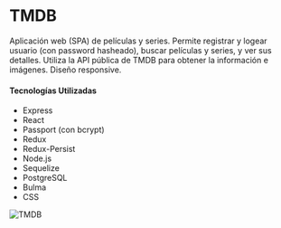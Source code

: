 # TMDB

Aplicación web (SPA) de películas y series. 
Permite registrar y logear usuario (con password hasheado), buscar películas y series, y ver sus detalles.
Utiliza la API pública de TMDB para obtener la información e imágenes.
Diseño responsive.


#### Tecnologías Utilizadas

- Express
- React
- Passport (con bcrypt)
- Redux
- Redux-Persist
- Node.js
- Sequelize
- PostgreSQL
- Bulma
- CSS

![TMDB](https://user-images.githubusercontent.com/94084079/168450867-cf67ac33-7a64-4e4e-b489-4aee0f0f0f67.jpg)
